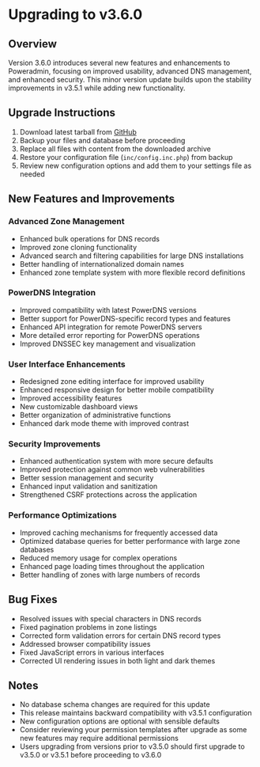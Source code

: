 # Upgrading to v3.6.0

## Overview

Version 3.6.0 introduces several new features and enhancements to Poweradmin, focusing on improved usability, advanced DNS management, and enhanced security. This minor version update builds upon the stability improvements in v3.5.1 while adding new functionality.

## Upgrade Instructions

1. Download latest tarball from [GitHub](https://github.com/poweradmin/poweradmin/releases/tag/v3.6.0)
2. Backup your files and database before proceeding
3. Replace all files with content from the downloaded archive
4. Restore your configuration file (`inc/config.inc.php`) from backup
5. Review new configuration options and add them to your settings file as needed

## New Features and Improvements

### Advanced Zone Management
- Enhanced bulk operations for DNS records
- Improved zone cloning functionality
- Advanced search and filtering capabilities for large DNS installations
- Better handling of internationalized domain names
- Enhanced zone template system with more flexible record definitions

### PowerDNS Integration
- Improved compatibility with latest PowerDNS versions
- Better support for PowerDNS-specific record types and features
- Enhanced API integration for remote PowerDNS servers
- More detailed error reporting for PowerDNS operations
- Improved DNSSEC key management and visualization

### User Interface Enhancements
- Redesigned zone editing interface for improved usability
- Enhanced responsive design for better mobile compatibility
- Improved accessibility features
- New customizable dashboard views
- Better organization of administrative functions
- Enhanced dark mode theme with improved contrast

### Security Improvements
- Enhanced authentication system with more secure defaults
- Improved protection against common web vulnerabilities
- Better session management and security
- Enhanced input validation and sanitization
- Strengthened CSRF protections across the application

### Performance Optimizations
- Improved caching mechanisms for frequently accessed data
- Optimized database queries for better performance with large zone databases
- Reduced memory usage for complex operations
- Enhanced page loading times throughout the application
- Better handling of zones with large numbers of records

## Bug Fixes
- Resolved issues with special characters in DNS records
- Fixed pagination problems in zone listings
- Corrected form validation errors for certain DNS record types
- Addressed browser compatibility issues
- Fixed JavaScript errors in various interfaces
- Corrected UI rendering issues in both light and dark themes

## Notes

- No database schema changes are required for this update
- This release maintains backward compatibility with v3.5.1 configuration
- New configuration options are optional with sensible defaults
- Consider reviewing your permission templates after upgrade as some new features may require additional permissions
- Users upgrading from versions prior to v3.5.0 should first upgrade to v3.5.0 or v3.5.1 before proceeding to v3.6.0